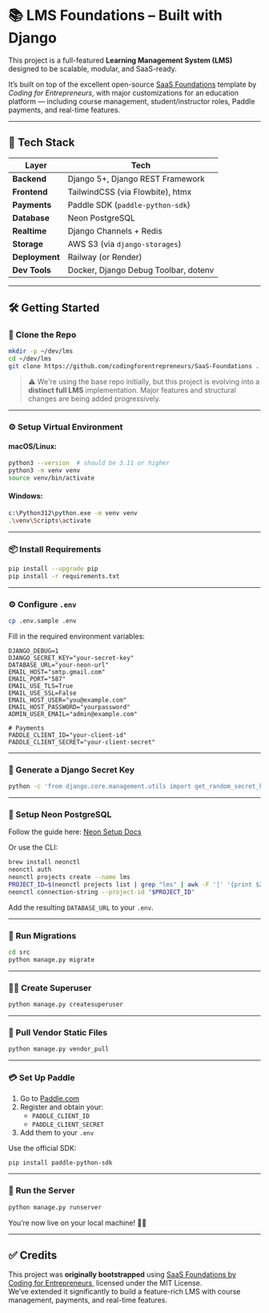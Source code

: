 # 📚 LMS Foundations – Built with Django

This project is a full-featured **Learning Management System (LMS)** designed to be scalable, modular, and SaaS-ready.

It’s built on top of the excellent open-source [SaaS Foundations](https://github.com/codingforentrepreneurs/SaaS-Foundations) template by *Coding for Entrepreneurs*, with major customizations for an education platform — including course management, student/instructor roles, Paddle payments, and real-time features.

---

## 🚀 Tech Stack

| Layer          | Tech                                 |
| -------------- | ------------------------------------ |
| **Backend**    | Django 5+, Django REST Framework     |
| **Frontend**   | TailwindCSS (via Flowbite), htmx     |
| **Payments**   | Paddle SDK (`paddle-python-sdk`)     |
| **Database**   | Neon PostgreSQL                      |
| **Realtime**   | Django Channels + Redis              |
| **Storage**    | AWS S3 (via `django-storages`)       |
| **Deployment** | Railway (or Render)                  |
| **Dev Tools**  | Docker, Django Debug Toolbar, dotenv |

---

## 🛠 Getting Started

### 🧱 Clone the Repo

```bash
mkdir -p ~/dev/lms
cd ~/dev/lms
git clone https://github.com/codingforentrepreneurs/SaaS-Foundations .
```

> ⚠️ We're using the base repo initially, but this project is evolving into a **distinct full LMS** implementation. Major features and structural changes are being added progressively.

---

### ⚙️ Setup Virtual Environment

#### macOS/Linux:
```bash
python3 --version  # should be 3.11 or higher
python3 -m venv venv
source venv/bin/activate
```

#### Windows:
```bash
c:\Python312\python.exe -m venv venv
.\venv\Scripts\activate
```

---

### 📦 Install Requirements

```bash
pip install --upgrade pip
pip install -r requirements.txt
```

---

### ⚙️ Configure `.env`

```bash
cp .env.sample .env
```

Fill in the required environment variables:

```env
DJANGO_DEBUG=1
DJANGO_SECRET_KEY="your-secret-key"
DATABASE_URL="your-neon-url"
EMAIL_HOST="smtp.gmail.com"
EMAIL_PORT="587"
EMAIL_USE_TLS=True
EMAIL_USE_SSL=False
EMAIL_HOST_USER="you@example.com"
EMAIL_HOST_PASSWORD="yourpassword"
ADMIN_USER_EMAIL="admin@example.com"

# Payments
PADDLE_CLIENT_ID="your-client-id"
PADDLE_CLIENT_SECRET="your-client-secret"
```

---

### 🔐 Generate a Django Secret Key

```bash
python -c 'from django.core.management.utils import get_random_secret_key; print(get_random_secret_key())'
```

---

### 🧬 Setup Neon PostgreSQL

Follow the guide here: [Neon Setup Docs](https://neon.tech/docs/introduction)

Or use the CLI:

```bash
brew install neonctl
neonctl auth
neonctl projects create --name lms
PROJECT_ID=$(neonctl projects list | grep "lms" | awk -F '│' '{print $2}' | xargs)
neonctl connection-string --project-id "$PROJECT_ID"
```

Add the resulting `DATABASE_URL` to your `.env`.

---

### 📁 Run Migrations

```bash
cd src
python manage.py migrate
```

---

### 🧑‍💻 Create Superuser

```bash
python manage.py createsuperuser
```

---

### 🧊 Pull Vendor Static Files

```bash
python manage.py vendor_pull
```

---

### 💳 Set Up Paddle

1. Go to [Paddle.com](https://www.paddle.com)
2. Register and obtain your:
   - `PADDLE_CLIENT_ID`
   - `PADDLE_CLIENT_SECRET`
3. Add them to your `.env`

Use the official SDK:
```bash
pip install paddle-python-sdk
```

---

### 🎯 Run the Server

```bash
python manage.py runserver
```

You’re now live on your local machine! 🧠💥

---

## ✅ Credits

This project was **originally bootstrapped** using [SaaS Foundations by Coding for Entrepreneurs](https://github.com/codingforentrepreneurs/SaaS-Foundations), licensed under the MIT License.  
We’ve extended it significantly to build a feature-rich LMS with course management, payments, and real-time features.
